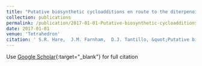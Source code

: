 ```yaml
---
title: "Putative biosynthetic cycloadditions en route to the diterpenoid (+)-chatancin"
collection: publications
permalink: /publication/2017-01-01-Putative-biosynthetic-cycloadditions-en-route-to-the-diterpenoid-chatancin
date: 2017-01-01
venue: 'Tetrahedron'
citation: ' S.R. Hare,  J.M. Farnham,  D.J. Tantillo, &quot;Putative biosynthetic cycloadditions en route to the diterpenoid (+)-chatancin.&quot; Tetrahedron, 2017.'
---
```

Use [Google Scholar](https://scholar.google.com/scholar?q=Putative+biosynthetic+cycloadditions+en+route+to+the+diterpenoid+(+)+chatancin){:target="_blank"} for full citation